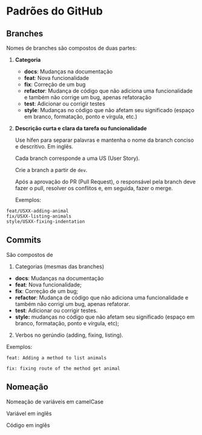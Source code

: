 # Padrões do GitHub

## Branches

Nomes de branches são compostos de duas partes:

1. **Categoria**

   - **docs**: Mudanças na documentação
   - **feat**: Nova funcionalidade
   - **fix**: Correção de um bug
   - **refactor**: Mudança de código que não adiciona uma funcionalidade e também não corrige um bug, apenas refatoração
   - **test**: Adicionar ou corrigir testes
   - **style**: Mudanças no código que não afetam seu significado (espaço em branco, formatação, ponto e vírgula, etc.)

2. **Descrição curta e clara da tarefa ou funcionalidade**

   Use hífen para separar palavras e mantenha o nome da branch conciso e descritivo. Em inglês.

   Cada branch corresponde a uma US (User Story).

   Crie a branch a partir de `dev`.

   Após a aprovação do PR (Pull Request), o responsável pela branch deve fazer o pull, resolver os conflitos e, em seguida, fazer o merge.

   Exemplos:

```plaintext
feat/USXX-adding-animal
fix/USXX-listing-animals
style/USXX-fixing-indentation
```

   ## Commits

São compostos de 

1) Categorias (mesmas das branches)

- **docs**: Mudanças na documentação
- **feat**: Nova funcionalidade;
- **fix**: Correção de um bug;
- **refactor**: Mudança de código que não adiciona uma funcionalidade e também não corrigi um bug, apenas refatorar.
- **test**: Adicionar ou corrigir testes.
- **style:** mudanças no código que não afetam seu significado (espaço em branco, formatação, ponto e vírgula, etc);

2) Verbos no gerúndio (adding, fixing, listing). 

Exemplos:

`feat: Adding a method to list animals`  

`fix: fixing route of the method get animal` 

## Nomeação

Nomeação de variáveis em camelCase

Variável em inglês

Código em inglês
